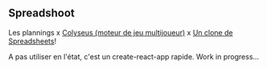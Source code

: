 ## Spreadshoot

Les plannings x [Colyseus (moteur de jeu multijoueur)](https://github.com/colyseus/colyseus) x [Un clone de Spreadsheets](https://github.com/handsontable/handsontable)!

A pas utiliser en l'état, c'est un create-react-app rapide. Work in progress...